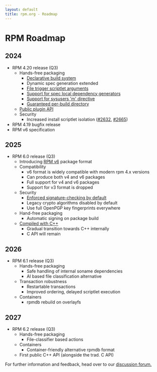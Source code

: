 ```yaml
---
layout: default
title: rpm.org - Roadmap
---
```


# RPM Roadmap

## 2024
* RPM 4.20 release (Q3)
  * Hands-free packaging
    * [Declarative build system](https://github.com/rpm-software-management/rpm/issues/1087)
    * Dynamic spec generation extended
    * [File trigger scriptlet arguments](https://github.com/rpm-software-management/rpm/issues/2655)
    * [Support for spec local dependency generators](https://github.com/rpm-software-management/rpm/issues/782)
    * [Support for sysusers 'm' directive](https://github.com/rpm-software-management/rpm/issues/2816)
    * [Guaranteed per-build directory](https://github.com/rpm-software-management/rpm/issues/2078)
  * [Public plugin API](https://github.com/rpm-software-management/rpm/issues/1536)
  * Security
    * Increased install scriptlet isolation ([#2632](https://github.com/rpm-software-management/rpm/issues/2632), [#2665](https://github.com/rpm-software-management/rpm/issues/2665))
* RPM 4.19 bugfix release
* RPM v6 specification

## 2025
* RPM 6.0 release (Q3)
  * Introducing [RPM v6](https://github.com/rpm-software-management/rpm/discussions/2919) package format
  * Compatibility
    * v6 format is widely compatible with modern rpm 4.x versions
    * Can produce both v4 and v6 packages
    * Full support for v4 and v6 packages
    * Support for v3 format is dropped
  * Security
    * [Enforced signature-checking by default](https://github.com/rpm-software-management/rpm/issues/1573)
    * Legacy crypto algorithms disabled by default
    * Use full OpenPGP key fingerprints everywhere
  * Hand-free packaging
    * Automatic signing on package build
  * [Compiled with C++](https://github.com/rpm-software-management/rpm/discussions/2983)
    * Gradual transition towards C++ internally
    * C API will remain

## 2026
* RPM 6.1 release (Q3)
  * Hands-free packaging
    * Safe handling of internal soname dependencies
    * AI based file classification alternative
  * Transaction robustness
    * Restartable transactions
    * Improved ordering, delayed scriptlet execution
  * Containers
    * rpmdb rebuild on overlayfs

## 2027
* RPM 6.2 release (Q3)
  * Hands-free packaging
    * File-classifier based actions
  * Containers
    * Container-friendly alternative rpmdb format
  * First public C++ API (alongside the trad. C API)

For further information and feedback, head over to our [discussion forum.](https://github.com/rpm-software-management/rpm/discussions/2982)
